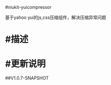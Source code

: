 
#niukit-yuicompressor

基于yahoo yui的js,css压缩组件，解决压缩异常问题

#描述
======================================================================

#更新说明
======================================================================

##V1.0.7-SNAPSHOT

